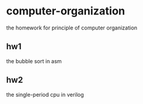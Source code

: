 # computer-organization
the homework for principle of computer organization
## hw1
the bubble sort in asm
## hw2
the single-period cpu in verilog
